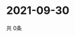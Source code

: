 # 2021-09-30
  共 0条

  <!-- BEGIN -->
  <!-- 最后更新时间Thu Sep 30 2021 15:03:21 GMT+0000 (Coordinated Universal Time) -->
  
  <!-- END -->
  
  